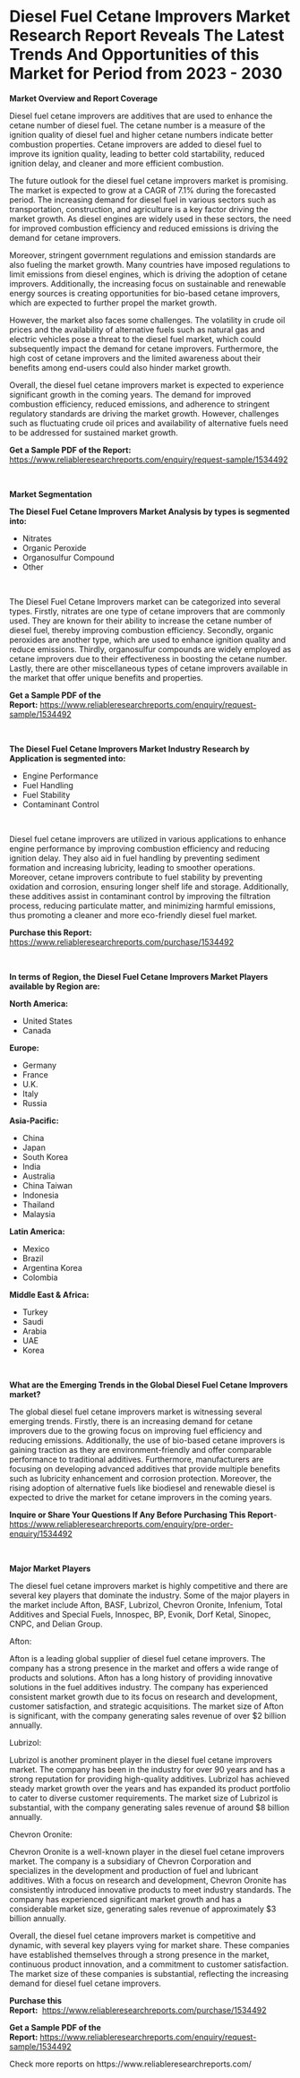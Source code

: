 <p><h1>Diesel Fuel Cetane Improvers Market Research Report Reveals The Latest Trends And Opportunities of this Market for Period from 2023 - 2030</h1></p><p><strong>Market Overview and Report Coverage</strong></p>
<p><p>Diesel fuel cetane improvers are additives that are used to enhance the cetane number of diesel fuel. The cetane number is a measure of the ignition quality of diesel fuel and higher cetane numbers indicate better combustion properties. Cetane improvers are added to diesel fuel to improve its ignition quality, leading to better cold startability, reduced ignition delay, and cleaner and more efficient combustion.</p><p>The future outlook for the diesel fuel cetane improvers market is promising. The market is expected to grow at a CAGR of 7.1% during the forecasted period. The increasing demand for diesel fuel in various sectors such as transportation, construction, and agriculture is a key factor driving the market growth. As diesel engines are widely used in these sectors, the need for improved combustion efficiency and reduced emissions is driving the demand for cetane improvers.</p><p>Moreover, stringent government regulations and emission standards are also fueling the market growth. Many countries have imposed regulations to limit emissions from diesel engines, which is driving the adoption of cetane improvers. Additionally, the increasing focus on sustainable and renewable energy sources is creating opportunities for bio-based cetane improvers, which are expected to further propel the market growth.</p><p>However, the market also faces some challenges. The volatility in crude oil prices and the availability of alternative fuels such as natural gas and electric vehicles pose a threat to the diesel fuel market, which could subsequently impact the demand for cetane improvers. Furthermore, the high cost of cetane improvers and the limited awareness about their benefits among end-users could also hinder market growth.</p><p>Overall, the diesel fuel cetane improvers market is expected to experience significant growth in the coming years. The demand for improved combustion efficiency, reduced emissions, and adherence to stringent regulatory standards are driving the market growth. However, challenges such as fluctuating crude oil prices and availability of alternative fuels need to be addressed for sustained market growth.</p></p>
<p><strong>Get a Sample PDF of the Report:</strong> <a href="https://www.reliableresearchreports.com/enquiry/request-sample/1534492">https://www.reliableresearchreports.com/enquiry/request-sample/1534492</a></p>
<p>&nbsp;</p>
<p><strong>Market Segmentation</strong></p>
<p><strong>The Diesel Fuel Cetane Improvers Market Analysis by types is segmented into:</strong></p>
<p><ul><li>Nitrates</li><li>Organic Peroxide</li><li>Organosulfur Compound</li><li>Other</li></ul></p>
<p>&nbsp;</p>
<p><p>The Diesel Fuel Cetane Improvers market can be categorized into several types. Firstly, nitrates are one type of cetane improvers that are commonly used. They are known for their ability to increase the cetane number of diesel fuel, thereby improving combustion efficiency. Secondly, organic peroxides are another type, which are used to enhance ignition quality and reduce emissions. Thirdly, organosulfur compounds are widely employed as cetane improvers due to their effectiveness in boosting the cetane number. Lastly, there are other miscellaneous types of cetane improvers available in the market that offer unique benefits and properties.</p></p>
<p><strong>Get a Sample PDF of the Report:</strong>&nbsp;<a href="https://www.reliableresearchreports.com/enquiry/request-sample/1534492">https://www.reliableresearchreports.com/enquiry/request-sample/1534492</a></p>
<p>&nbsp;</p>
<p><strong>The Diesel Fuel Cetane Improvers Market Industry Research by Application is segmented into:</strong></p>
<p><ul><li>Engine Performance</li><li>Fuel Handling</li><li>Fuel Stability</li><li>Contaminant Control</li></ul></p>
<p>&nbsp;</p>
<p><p>Diesel fuel cetane improvers are utilized in various applications to enhance engine performance by improving combustion efficiency and reducing ignition delay. They also aid in fuel handling by preventing sediment formation and increasing lubricity, leading to smoother operations. Moreover, cetane improvers contribute to fuel stability by preventing oxidation and corrosion, ensuring longer shelf life and storage. Additionally, these additives assist in contaminant control by improving the filtration process, reducing particulate matter, and minimizing harmful emissions, thus promoting a cleaner and more eco-friendly diesel fuel market.</p></p>
<p><strong>Purchase this Report:</strong>&nbsp; <a href="https://www.reliableresearchreports.com/purchase/1534492">https://www.reliableresearchreports.com/purchase/1534492</a></p>
<p>&nbsp;</p>
<p><strong>In terms of Region, the Diesel Fuel Cetane Improvers Market Players available by Region are:</strong></p>
<p>
    <p> <strong> North America: </strong>
        <ul>
            <li>United States</li>
            <li>Canada</li>
        </ul>
        </p> 
    <p> <strong> Europe: </strong>
        <ul>
            <li>Germany</li>
            <li>France</li>
            <li>U.K.</li>
            <li>Italy</li>
            <li>Russia</li>
        </ul>
        </p> 
    <p> <strong> Asia-Pacific: </strong>
        <ul>
            <li>China</li>
            <li>Japan</li>
            <li>South Korea</li>
            <li>India</li>
            <li>Australia</li>
            <li>China Taiwan</li>
            <li>Indonesia</li>
            <li>Thailand</li>
            <li>Malaysia</li>
        </ul>
        </p> 
    <p> <strong> Latin America: </strong>
        <ul>
            <li>Mexico</li>
            <li>Brazil</li>
            <li>Argentina Korea</li>
            <li>Colombia</li>
        </ul>
        </p> 
    <p> <strong> Middle East & Africa: </strong>
        <ul>
            <li>Turkey</li>
            <li>Saudi</li>
            <li>Arabia</li>
            <li>UAE</li>
            <li>Korea</li>
        </ul>
    </p>
    </p>
<p>&nbsp;</p>
<p><strong>What are the Emerging Trends in the Global Diesel Fuel Cetane Improvers market?</strong></p>
<p><p>The global diesel fuel cetane improvers market is witnessing several emerging trends. Firstly, there is an increasing demand for cetane improvers due to the growing focus on improving fuel efficiency and reducing emissions. Additionally, the use of bio-based cetane improvers is gaining traction as they are environment-friendly and offer comparable performance to traditional additives. Furthermore, manufacturers are focusing on developing advanced additives that provide multiple benefits such as lubricity enhancement and corrosion protection. Moreover, the rising adoption of alternative fuels like biodiesel and renewable diesel is expected to drive the market for cetane improvers in the coming years.</p></p>
<p><strong>Inquire or Share Your Questions If Any Before Purchasing This Report</strong>- <a href="https://www.reliableresearchreports.com/enquiry/pre-order-enquiry/1534492">https://www.reliableresearchreports.com/enquiry/pre-order-enquiry/1534492</a></p>
<p>&nbsp;</p>
<p><strong>Major Market Players</strong></p>
<p><p>The diesel fuel cetane improvers market is highly competitive and there are several key players that dominate the industry. Some of the major players in the market include Afton, BASF, Lubrizol, Chevron Oronite, Infenium, Total Additives and Special Fuels, Innospec, BP, Evonik, Dorf Ketal, Sinopec, CNPC, and Delian Group. </p><p>Afton:</p><p>Afton is a leading global supplier of diesel fuel cetane improvers. The company has a strong presence in the market and offers a wide range of products and solutions. Afton has a long history of providing innovative solutions in the fuel additives industry. The company has experienced consistent market growth due to its focus on research and development, customer satisfaction, and strategic acquisitions. The market size of Afton is significant, with the company generating sales revenue of over $2 billion annually.</p><p>Lubrizol:</p><p>Lubrizol is another prominent player in the diesel fuel cetane improvers market. The company has been in the industry for over 90 years and has a strong reputation for providing high-quality additives. Lubrizol has achieved steady market growth over the years and has expanded its product portfolio to cater to diverse customer requirements. The market size of Lubrizol is substantial, with the company generating sales revenue of around $8 billion annually.</p><p>Chevron Oronite:</p><p>Chevron Oronite is a well-known player in the diesel fuel cetane improvers market. The company is a subsidiary of Chevron Corporation and specializes in the development and production of fuel and lubricant additives. With a focus on research and development, Chevron Oronite has consistently introduced innovative products to meet industry standards. The company has experienced significant market growth and has a considerable market size, generating sales revenue of approximately $3 billion annually.</p><p>Overall, the diesel fuel cetane improvers market is competitive and dynamic, with several key players vying for market share. These companies have established themselves through a strong presence in the market, continuous product innovation, and a commitment to customer satisfaction. The market size of these companies is substantial, reflecting the increasing demand for diesel fuel cetane improvers.</p></p>
<p><strong>Purchase this Report:</strong>&nbsp;&nbsp;<a href="https://www.reliableresearchreports.com/purchase/1534492">https://www.reliableresearchreports.com/purchase/1534492</a></p>
<p></p>
<p><strong>Get a Sample PDF of the Report:</strong>&nbsp;<a href="https://www.reliableresearchreports.com/enquiry/request-sample/1534492">https://www.reliableresearchreports.com/enquiry/request-sample/1534492</a></p>
<p>Check more reports on https://www.reliableresearchreports.com/</p>